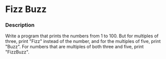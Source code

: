 # Fizz Buzz

### Description

Write a program that prints the numbers from 1 to 100. But for multiples of three, 
print "Fizz" instead of the number, and for the multiples of five, print "Buzz". 
For numbers that are multiples of both three and five, print "FizzBuzz".
